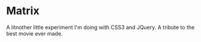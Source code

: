 # Matrix
A litnother little experiment I'm doing with CSS3 and JQuery.
A tribute to the best movie ever made.
